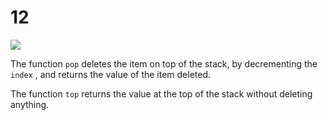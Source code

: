 # 12

![](https://tva1.sinaimg.cn/large/0082zybpgy1gbsj0122zvj30tv0c4aai.jpg)

The function `pop` deletes the item on top of the stack, by decrementing the `index` , and returns the value of the item deleted.

The function `top` returns the value at the top of the stack without deleting anything.

